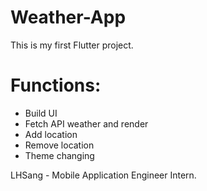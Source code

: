 # Weather-App
This is my first Flutter project.

# Functions:
- Build UI
- Fetch API weather and render
- Add location
- Remove location
- Theme changing

LHSang - Mobile Application Engineer Intern.
